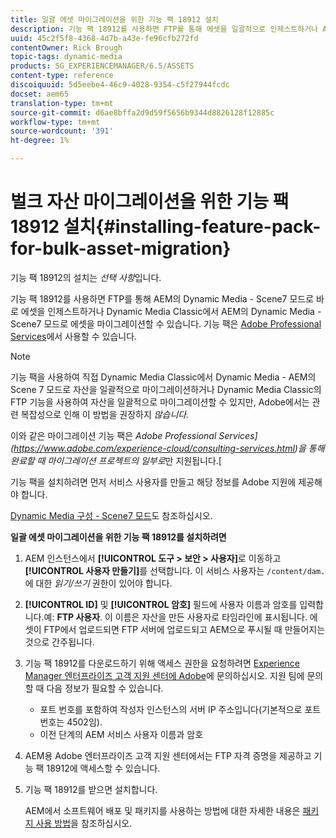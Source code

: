 ```yaml
---
title: 일괄 에셋 마이그레이션을 위한 기능 팩 18912 설치
description: 기능 팩 18912를 사용하면 FTP를 통해 에셋을 일괄적으로 인제스트하거나 AEM의 Dynamic Media Classic에서 Dynamic Media으로 에셋을 마이그레이션할 수 있습니다. 이 선택적 기능 팩은 Adobe 지원을 통해 제공됩니다.
uuid: 45c2f5f8-4368-4d7b-a43e-fe96cfb272fd
contentOwner: Rick Brough
topic-tags: dynamic-media
products: SG_EXPERIENCEMANAGER/6.5/ASSETS
content-type: reference
discoiquuid: 5d5eebe4-46c9-4028-9354-c5f27944fcdc
docset: aem65
translation-type: tm+mt
source-git-commit: d6ae8bffa2d9d59f5656b9344d8826128f12885c
workflow-type: tm+mt
source-wordcount: '391'
ht-degree: 1%

---
```



# 벌크 자산 마이그레이션을 위한 기능 팩 18912 설치{#installing-feature-pack-for-bulk-asset-migration}

기능 팩 18912의 설치는 *선택 사항*&#x200B;입니다.

기능 팩 18912를 사용하면 FTP를 통해 AEM의 Dynamic Media - Scene7 모드로 바로 에셋을 인제스트하거나 Dynamic Media Classic에서 AEM의 Dynamic Media - Scene7 모드로 에셋을 마이그레이션할 수 있습니다. 기능 팩은 [Adobe Professional Services](https://www.adobe.com/experience-cloud/consulting-services.html)에서 사용할 수 있습니다.

>[!NOTE]
>
>기능 팩을 사용하여 직접 Dynamic Media Classic에서 Dynamic Media - AEM의 Scene 7 모드로 자산을 일괄적으로 마이그레이션하거나 Dynamic Media Classic의 FTP 기능을 사용하여 자산을 일괄적으로 마이그레이션할 수 있지만, Adobe에서는 관련 복잡성으로 인해 이 방법을 권장하지 *않습니다.*
>
>이와 같은 마이그레이션 기능 팩은 *Adobe Professional Services](https://www.adobe.com/experience-cloud/consulting-services.html)을 통해 완료할 때 마이그레이션 프로젝트의 일부로*&#x200B;만 지원됩니다.[

기능 팩을 설치하려면 먼저 서비스 사용자를 만들고 해당 정보를 Adobe 지원에 제공해야 합니다.

[Dynamic Media 구성 - Scene7 모드](/help/assets/config-dms7.md)도 참조하십시오.

**일괄 에셋 마이그레이션을 위한 기능 팩 18912를 설치하려면**

1. AEM 인스턴스에서 **[!UICONTROL 도구 > 보안 > 사용자]**&#x200B;로 이동하고 **[!UICONTROL 사용자 만들기]**&#x200B;를 선택합니다. 이 서비스 사용자는 `/content/dam.`에 대한 *읽기/쓰기* 권한이 있어야 합니다.
1. **[!UICONTROL ID]** 및 **[!UICONTROL 암호]** 필드에 사용자 이름과 암호를 입력합니다.예: **FTP 사용자**. 이 이름은 자산을 만든 사용자로 타임라인에 표시됩니다. 에셋이 FTP에서 업로드되면 FTP 서버에 업로드되고 AEM으로 푸시될 때 만들어지는 것으로 간주됩니다.
1. 기능 팩 18912를 다운로드하기 위해 액세스 권한을 요청하려면 [Experience Manager 엔터프라이즈 고객 지원 센터에 Adobe](https://helpx.adobe.com/kr/contact/enterprise-support.ec.html)에 문의하십시오. 지원 팀에 문의할 때 다음 정보가 필요할 수 있습니다.

   * 포트 번호를 포함하여 작성자 인스턴스의 서버 IP 주소입니다(기본적으로 포트 번호는 4502임).
   * 이전 단계의 AEM 서비스 사용자 이름과 암호

1. AEM용 Adobe 엔터프라이즈 고객 지원 센터에서는 FTP 자격 증명을 제공하고 기능 팩 18912에 액세스할 수 있습니다.
1. 기능 팩 18912를 받으면 설치합니다.

   AEM에서 소프트웨어 배포 및 패키지를 사용하는 방법에 대한 자세한 내용은 [패키지 사용 방법](/help/sites-administering/package-manager.md)을 참조하십시오.
